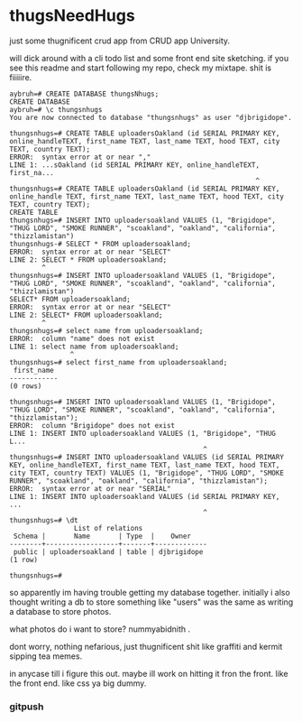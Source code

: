 # thugsNeedHugs
just some thugnificent crud app from CRUD app University.

will dick around with a cli todo list and some front end site sketching. if you see this readme and start following my repo, check my mixtape. shit is fiiiiire.

```
aybruh=# CREATE DATABASE thungsNhugs;
CREATE DATABASE
aybruh=# \c thungsnhugs
You are now connected to database "thungsnhugs" as user "djbrigidope".
```

```
thungsnhugs=# CREATE TABLE uploadersOakland (id SERIAL PRIMARY KEY, online_handleTEXT, first_name TEXT, last_name TEXT, hood TEXT, city TEXT, country TEXT);
ERROR:  syntax error at or near ","
LINE 1: ...sOakland (id SERIAL PRIMARY KEY, online_handleTEXT, first_na...
                                                             ^
thungsnhugs=# CREATE TABLE uploadersOakland (id SERIAL PRIMARY KEY, online_handle TEXT, first_name TEXT, last_name TEXT, hood TEXT, city TEXT, country TEXT);
CREATE TABLE
thungsnhugs=# INSERT INTO uploadersoakland VALUES (1, "Brigidope", "THUG LORD", "SMOKE RUNNER", "scoakland", "oakland", "california", "thizzlamistan")
thungsnhugs-# SELECT * FROM uploadersoakland;
ERROR:  syntax error at or near "SELECT"
LINE 2: SELECT * FROM uploadersoakland;
        ^
thungsnhugs=# INSERT INTO uploadersoakland VALUES (1, "Brigidope", "THUG LORD", "SMOKE RUNNER", "scoakland", "oakland", "california", "thizzlamistan")
SELECT* FROM uploadersoakland;
ERROR:  syntax error at or near "SELECT"
LINE 2: SELECT* FROM uploadersoakland;
        ^
thungsnhugs=# select name from uploadersoakland;
ERROR:  column "name" does not exist
LINE 1: select name from uploadersoakland;
               ^
thungsnhugs=# select first_name from uploadersoakland;
 first_name
------------
(0 rows)

thungsnhugs=# INSERT INTO uploadersoakland VALUES (1, "Brigidope", "THUG LORD", "SMOKE RUNNER", "scoakland", "oakland", "california", "thizzlamistan");
ERROR:  column "Brigidope" does not exist
LINE 1: INSERT INTO uploadersoakland VALUES (1, "Brigidope", "THUG L...
                                                ^
thungsnhugs=# INSERT INTO uploadersoakland VALUES (id SERIAL PRIMARY KEY, online_handleTEXT, first_name TEXT, last_name TEXT, hood TEXT, city TEXT, country TEXT) VALUES (1, "Brigidope", "THUG LORD", "SMOKE RUNNER", "scoakland", "oakland", "california", "thizzlamistan");
ERROR:  syntax error at or near "SERIAL"
LINE 1: INSERT INTO uploadersoakland VALUES (id SERIAL PRIMARY KEY, ...
                                                ^
thungsnhugs=# \dt
                List of relations
 Schema |       Name       | Type  |    Owner
--------+------------------+-------+-------------
 public | uploadersoakland | table | djbrigidope
(1 row)

thungsnhugs=#
```
so apparently im having trouble getting my database together. initially i also thought writing a db to store something like "users" was the same as writing a database to store photos.

what photos do i want to store? nummyabidnith .

dont worry, nothing nefarious, just thugnificent shit like graffiti and kermit sipping tea memes.

in anycase till i figure this out. maybe ill work on hitting it fron the front. like the front end. like css ya big dummy.

### gitpush
